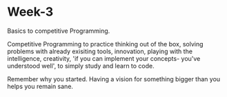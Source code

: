 # Week-3
Basics to competitive Programming. 

Competitive Programming to practice thinking out of the box, solving problems with already exisiting tools, innovation, playing with the intelligence, creativity, 'if you can implement your concepts- you've understood well', to simply study and learn to code.

Remember why you started. Having a vision for something bigger than you helps you remain sane.
